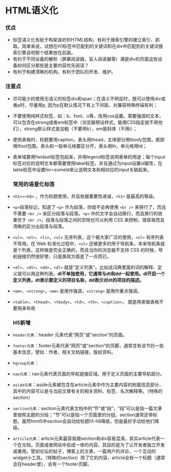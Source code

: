 # HTML语义化

### 优点

- 标签语义化有助于构架良好的HTML结构，有利于搜索引擎的建立索引、抓取。简单来说，试想在H1标签中匹配到的关键词和在div中匹配到的关键词搜索引擎会吧那个结果放在前面。
- 有利于不同设备的解析（屏幕阅读器，盲人阅读器等）满是div的页面这些设备如何区分那些是主要内容优先阅读？
- 有利于构建清晰的机构，有利于团队的开发、维护。

### 注意点

- 尽可能少的使用无语义的标签div和span；在语义不明显时，既可以使用div或者p时，尽量用p, 因为p在默认情况下有上下间距，对兼容特殊终端有利；

- 不要使用纯样式标签，如：b、font、u等，改用css设置。需要强调的文本，可以包含在strong或者em标签中（浏览器预设样式，能用CSS指定就不用他们），strong默认样式是加粗（不要用b），em是斜体（不用i）；

- 使用表格时，标题要用caption，表头用thead，主体部分用tbody包围，尾部用tfoot包围。表头和一般单元格要区分开，表头用th，单元格用td；

- 表单域要用fieldset标签包起来，并用legend标签说明表单的用途；每个input标签对应的说明文本都需要使用label标签，并且通过为input设置id属性，在lable标签中设置for=someld来让说明文本和相对应的input关联起来。

  ### 常用的语意化标签

- `<h1>`~`<h6>` ，作为标题使用，并且依据重要性递减，`<h1>` 是最高的等级。

- `<p>`段落标记，知道了 `<p>` 作为段落，你就不会再使用 `<br />` 来换行了，而且不需要 `<br />` 来区分段落与段落。`<p>` 中的文字会自动换行，而且换行的效果优于 `<br />`。段落与段落之间的空隙也可以利用 CSS 来控制，很容易而且清晰的区分出段落与段落。

- `<ul>`、`<ol>`、`<li>`，`<ul>` 无序列表，这个被大家广泛的使用，`<ol>` 有序列表不常用。在 Web 标准化过程中，`<ul>` 还被更多的用于导航条，本来导航条就是个列表，这样做是完全正确的，而且当你的浏览器不支持 CSS 的时候，导航链接仍然很好使，只是美观方面差了一点而已。

- `<dl>`、`<dt>`、`<dd>`，`<dl>` 就是“定义列表”。比如说词典里面的词的解释、定义就可以用这种列表。**dl不单独使用，它通常与dt和dd一起使用。dl开启一个定义列表，dt表示要定义的项目名称，dd表示对dt的项目的描述。**

- `<em>`、`<strong>`，`<em>` 是用作强调，`<strong>` 是用作重点强调。

- `<table>`、`<thead>`、`<tbody>`、`<td>`、`<th>`、`<caption>`， 就是用来做表格不要用来布局

  ### H5新增

- `header元素`：header 元素代表“网页”或“section”的页眉。
- `footer元素`：footer元素代表“网页”或“section”的页脚，通常含有该节的一些基本信息，譬如：作者，相关文档链接，版权资料。
- `hgroup元素`：
- `nav元素`：nav元素代表页面的导航链接区域。用于定义页面的主要导航部分。
- `aside元素`：aside元素被包含在article元素中作为主要内容的附属信息部分，其中的内容可以是与当前文章有关的相关资料、标签、名次解释等。（特殊的section）
- `section元素`：section元素代表文档中的“节”或“段”，“段”可以是指一篇文章里按照主题的分段；“节”可以是指一个页面里的分组。section通常还带标题，虽然html5中section会自动给标题h1-h6降级，但是最好手动给他们降级。
- `article元素`：article元素最容易跟section和div容易混淆，其实article代表一个在文档，页面或者网站中自成一体的内容，其目的是为了让开发者独立开发或重用。譬如论坛的帖子，博客上的文章，一篇用户的评论，一个互动的widget小工具。（特殊的section）除了它的内容，article会有一个标题（通常会在header里），会有一个footer页脚。